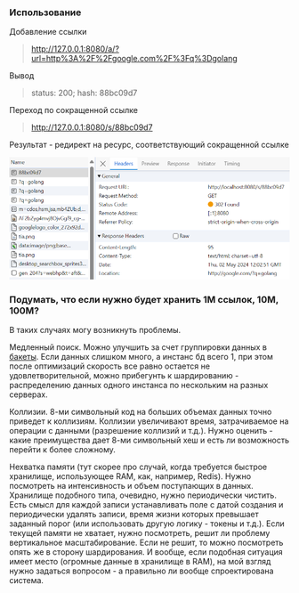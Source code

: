 ### Использование

Добавление ссылки
> http://127.0.0.1:8080/a/?url=http%3A%2F%2Fgoogle.com%2F%3Fq%3Dgolang

Вывод
> status: 200; hash: 88bc09d7

Переход по сокращенной ссылке
> http://127.0.0.1:8080/s/88bc09d7

Результат - редирект на ресурс, соответствующий сокращенной ссылке

![result!](/assets/result.png)

### Подумать, что если нужно будет хранить 1M ссылок, 10M, 100M?

В таких случаях могу возникнуть проблемы.

Медленный поиск.
Можно улучшить за счет группировки данных в [бакеты](https://www.mongodb.com/blog/post/building-with-patterns-the-bucket-pattern).
Если данных слишком много, а инстанс бд всего 1, при этом после оптимизаций скорость все равно остается не удовлетворительной,
можно прибегунть к шардированию - распределению данных одного инстанса по нескольким на разных серверах.

Коллизии.
8-ми символьный код на больших объемах данных точно приведет к коллизиям. Коллизии увеличивают время, затрачиваемое на операции с данными (разрешение коллизий и т.д.).
Нужно оценить - какие преимущества дает 8-ми символьный хеш и есть ли возможность перейти к более сложному.

Нехватка памяти (тут скорее про случай, когда требуется быстрое хранилище, использующее RAM, как, например, Redis).
Нужно посмотреть на интенсивность и объем поступающих в данных.
Хранилище подобного типа, очевидно, нужно периодически чистить.
Есть смысл для каждой записи устанавливать поле с датой создания и периодически удалять записи, время жизни которых превышает заданный порог (или использовать другую логику - токены и т.д.).
Если текущей памяти не хватает, нужно посмотреть, решит ли проблему вертикальное масштабирование.
Если не решит, то можно посмотреть опять же в сторону шардирования.
И вообще, если подобная ситуация имеет место (огромные данные в хранилище в RAM), на мой взгляд нужно задаться вопросом - а правильно ли вообще спроектирована система.
